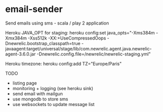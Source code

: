 email-sender
============

Send emails using sms - scala / play 2 application


Heroku JAVA_OPT for staging: 
heroku config:set java_opts="-Xms384m -Xmx384m -Xss512k -XX:+UseCompressedOops -Dnewrelic.bootstrap_classpath=true -javaagent:target/universal/stage/lib/com.newrelic.agent.java.newrelic-agent-3.6.0.jar -Dnewrelic.config.file=/newrelic/newrelic-staging.yml"


Heroku timezone:
heroku config:add TZ="Europe/Paris"

TODO 
 - listing page
 - monitoring + logging (see heroku sink)
 - send email with mailgun
 - use mongodb to store sms
 - use websockets to update message list


